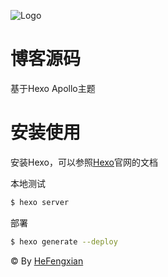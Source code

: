 
![Logo](http://7d9jd9.com1.z0.glb.clouddn.com/logo_sm.png)

# 博客源码

基于Hexo Apollo主题

# 安装使用

安装Hexo，可以参照[Hexo](https://hexo.io/)官网的文档

本地测试
```bash
$ hexo server
```

部署
```bash
$ hexo generate --deploy
```

&copy; By [HeFengxian](http://hfx.coding.me/)